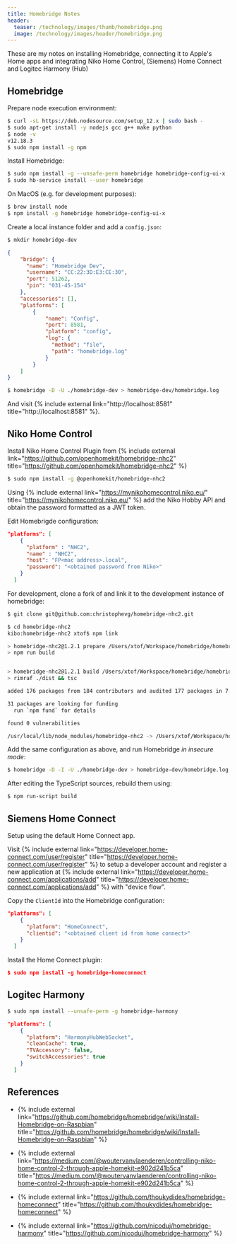 ```yaml
---
title: Homebridge Notes
header:
  teaser: /technology/images/thumb/homebridge.png
  image: /technology/images/header/homebridge.png
---
```


These are my notes on installing Homebridge, connecting it to Apple's Home apps and integrating Niko Home Control, (Siemens) Home Connect and Logitec Harmony (Hub)

## Homebridge

Prepare node execution environment:

```bash
$ curl -sL https://deb.nodesource.com/setup_12.x | sudo bash -
$ sudo apt-get install -y nodejs gcc g++ make python
$ node -v
v12.18.3
$ sudo npm install -g npm
```

Install Homebridge:

```bash
$ sudo npm install -g --unsafe-perm homebridge homebridge-config-ui-x
$ sudo hb-service install --user homebridge
```

On MacOS (e.g. for development purposes):

```bash
$ brew install node
$ npm install -g homebridge homebridge-config-ui-x
```

Create a local instance folder and add a `config.json`:

```bash
$ mkdir homebridge-dev
```

```json
{
    "bridge": {
      "name": "Homebridge Dev",
      "username": "CC:22:3D:E3:CE:30",
      "port": 51262,
      "pin": "031-45-154"
    },
    "accessories": [],
    "platforms": [
        {
            "name": "Config",
            "port": 8581,
            "platform": "config",
            "log": {
              "method": "file",
              "path": "homebridge.log"
            }
        }
    ]
}
```

```bash
$ homebridge -D -U ./homebridge-dev > homebridge-dev/homebridge.log
```

And visit {% include external link="http://localhost:8581" title="http://localhost:8581" %}.

## Niko Home Control

Install Niko Home Control Plugin from {% include external link="https://github.com/openhomekit/homebridge-nhc2" title="https://github.com/openhomekit/homebridge-nhc2" %}

```bash
$ sudo npm install -g @openhomekit/homebridge-nhc2
```

Using {% include external link="https://mynikohomecontrol.niko.eu/" title="https://mynikohomecontrol.niko.eu/" %} add the Niko Hobby API and obtain the password formatted as a JWT token.

Edit Homebrigde configuration:

```json
"platforms": [
    {
      "platform" : "NHC2",
      "name" : "NHC2",
      "host": "FP<mac address>.local",
      "password": "<obtained password from Niko>"
    }
  ]
```

For development, clone a fork of []() and link it to the development instance of homebridge:

```bash
$ git clone git@github.com:christophevg/homebridge-nhc2.git

$ cd homebridge-nhc2
kibo:homebridge-nhc2 xtof$ npm link

> homebridge-nhc2@1.2.1 prepare /Users/xtof/Workspace/homebridge/homebridge-nhc2
> npm run build


> homebridge-nhc2@1.2.1 build /Users/xtof/Workspace/homebridge/homebridge-nhc2
> rimraf ./dist && tsc

added 176 packages from 184 contributors and audited 177 packages in 7.103s

31 packages are looking for funding
  run `npm fund` for details

found 0 vulnerabilities

/usr/local/lib/node_modules/homebridge-nhc2 -> /Users/xtof/Workspace/homebridge/homebridge-nhc2
```

Add the same configuration as above, and run Homebridge _in insecure mode_:

```bash
$ homebridge -D -I -U ./homebridge-dev > homebridge-dev/homebridge.log
```

After editing the TypeScript sources, rebuild them using:

```bash
$ npm run-script build
```

## Siemens Home Connect

Setup using the default Home Connect app.

Visit {% include external link="https://developer.home-connect.com/user/register" title="https://developer.home-connect.com/user/register" %} to setup a developer account and register a new application at {% include external link="https://developer.home-connect.com/applications/add" title="https://developer.home-connect.com/applications/add" %} with "device flow".

Copy the `ClientId` into the Homebridge configuration:

```json
"platforms": [
    {
      "platform": "HomeConnect",
      "clientid": "<obtained client id from home connect>"
    }
  ]
```

Install the Home Connect plugin:

```json
$ sudo npm install -g homebridge-homeconnect
```

## Logitec Harmony

```bash
$ sudo npm install --unsafe-perm -g homebridge-harmony
```

```json
"platforms": [
    {
      "platform": "HarmonyHubWebSocket",
      "cleanCache": true,
      "TVAccessory": false,
      "switchAccessories": true
    }
  ]
```

## References

* {% include external link="https://github.com/homebridge/homebridge/wiki/Install-Homebridge-on-Raspbian" title="https://github.com/homebridge/homebridge/wiki/Install-Homebridge-on-Raspbian" %}
* {% include external link="https://medium.com/@woutervanvlaenderen/controlling-niko-home-control-2-through-apple-homekit-e902d241b5ca" title="https://medium.com/@woutervanvlaenderen/controlling-niko-home-control-2-through-apple-homekit-e902d241b5ca" %}

* {% include external link="https://github.com/thoukydides/homebridge-homeconnect" title="https://github.com/thoukydides/homebridge-homeconnect" %}

* {% include external link="https://github.com/nicoduj/homebridge-harmony" title="https://github.com/nicoduj/homebridge-harmony" %}